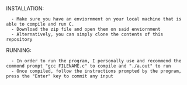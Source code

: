 INSTALLATION: 

      - Make sure you have an enviornment on your local machine that is able to compile and run C.
      - Download the zip file and open them on said enviornment
      - Alternatively, you can simply clone the contents of this repository

RUNNING:

      - In order to run the program, I personally use and recommend the commond prompt "gcc FILENAME.c" to compile and "./a.out" to run
      - Once compiled, follow the instructions prompted by the program, press the "Enter" key to commit any input
